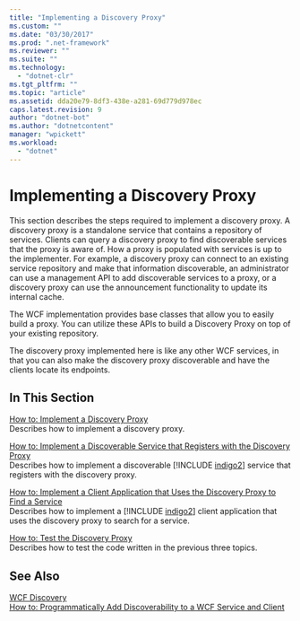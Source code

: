 ```yaml
---
title: "Implementing a Discovery Proxy"
ms.custom: ""
ms.date: "03/30/2017"
ms.prod: ".net-framework"
ms.reviewer: ""
ms.suite: ""
ms.technology: 
  - "dotnet-clr"
ms.tgt_pltfrm: ""
ms.topic: "article"
ms.assetid: dda20e79-8df3-438e-a281-69d779d978ec
caps.latest.revision: 9
author: "dotnet-bot"
ms.author: "dotnetcontent"
manager: "wpickett"
ms.workload: 
  - "dotnet"
---
```

# Implementing a Discovery Proxy
This section describes the steps required to implement a discovery proxy. A discovery proxy is a standalone service that contains a repository of services. Clients can query a discovery proxy to find discoverable services that the proxy is aware of. How a proxy is populated with services is up to the implementer. For example, a discovery proxy can connect to an existing service repository and make that information discoverable, an administrator can use a management API to add discoverable services to a proxy, or a discovery proxy can use the announcement functionality to update its internal cache.  
  
 The WCF implementation provides base classes that allow you to easily build a proxy. You can utilize these APIs to build a Discovery Proxy on top of your existing repository.  
  
 The discovery proxy implemented here is like any other WCF services, in that you can also make the discovery proxy discoverable and have the clients locate its endpoints.  
  
## In This Section  
 [How to: Implement a Discovery Proxy](../../../../docs/framework/wcf/feature-details/how-to-implement-a-discovery-proxy.md)  
 Describes how to implement a discovery proxy.  
  
 [How to: Implement a Discoverable Service that Registers with the Discovery Proxy](../../../../docs/framework/wcf/feature-details/discoverable-service-that-registers-with-the-discovery-proxy.md)  
 Describes how to implement a discoverable [!INCLUDE [indigo2](../../../../includes/indigo2-md.md)] service that registers with the discovery proxy.  
  
 [How to: Implement a Client Application that Uses the Discovery Proxy to Find a Service](../../../../docs/framework/wcf/feature-details/client-app-discovery-proxy-to-find-a-service.md)  
 Describes how to implement a [!INCLUDE [indigo2](../../../../includes/indigo2-md.md)] client application that uses the discovery proxy to search for a service.  
  
 [How to: Test the Discovery Proxy](../../../../docs/framework/wcf/feature-details/how-to-test-the-discovery-proxy.md)  
 Describes how to test the code written in the previous three topics.  
  
## See Also  
 [WCF Discovery](../../../../docs/framework/wcf/feature-details/wcf-discovery.md)  
 [How to: Programmatically Add Discoverability to a WCF Service and Client](../../../../docs/framework/wcf/feature-details/how-to-programmatically-add-discoverability-to-a-wcf-service-and-client.md)
